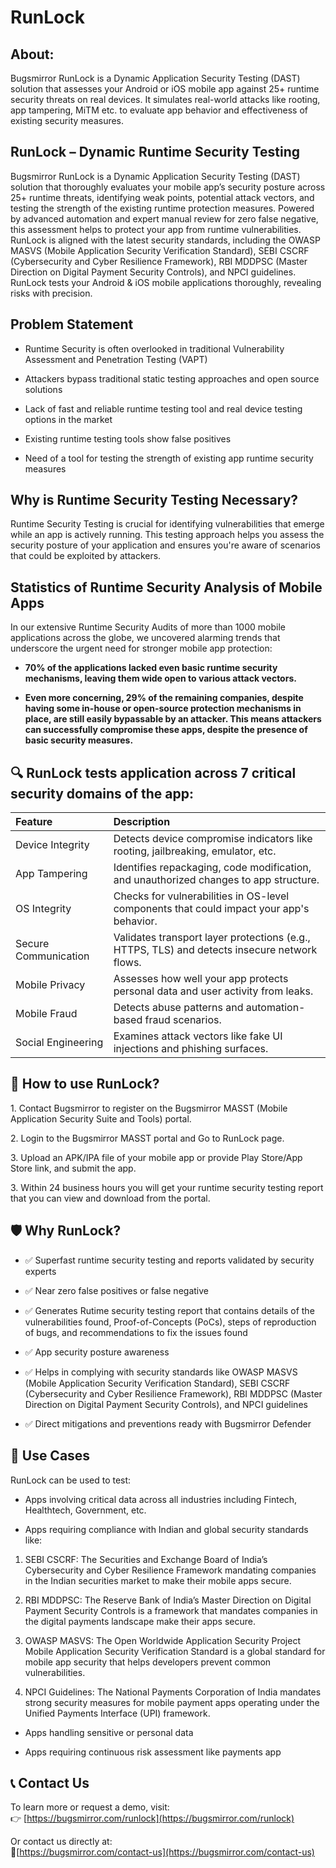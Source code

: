 # **RunLock**

## **About:** 

Bugsmirror RunLock is a Dynamic Application Security Testing (DAST) solution that assesses your Android or iOS mobile app against 25+ runtime security threats on real devices. It simulates real-world attacks like rooting, app tampering, MiTM etc. to evaluate app behavior and effectiveness of existing security measures.

## **RunLock – Dynamic Runtime Security Testing**

Bugsmirror RunLock is a Dynamic Application Security Testing (DAST) solution that thoroughly evaluates your mobile app’s security posture across 25+ runtime threats, identifying weak points, potential attack vectors, and testing the strength of the existing runtime protection measures. Powered by advanced automation and expert manual review for zero false negative, this assessment helps to protect your app from runtime vulnerabilities. RunLock is aligned with the latest security standards, including the OWASP MASVS (Mobile Application Security Verification Standard), SEBI CSCRF (Cybersecurity and Cyber Resilience Framework), RBI MDDPSC (Master Direction on Digital Payment Security Controls), and NPCI guidelines. RunLock tests your Android & iOS mobile applications thoroughly, revealing risks with precision.

## **Problem Statement**

* Runtime Security is often overlooked in traditional Vulnerability Assessment and Penetration Testing (VAPT)

* Attackers bypass traditional static testing approaches and open source solutions

* Lack of fast and reliable runtime testing tool and real device testing options in the market

* Existing runtime testing tools show false positives

* Need of a tool for testing the strength of existing app runtime security measures

## **Why is Runtime Security Testing Necessary?**

Runtime Security Testing is crucial for identifying vulnerabilities that emerge while an app is actively running. This testing approach helps you assess the security posture of your application and ensures you're aware of scenarios that could be exploited by attackers.

## **Statistics of Runtime Security Analysis of Mobile Apps**

In our extensive Runtime Security Audits of more than 1000 mobile applications across the globe, we uncovered alarming trends that underscore the urgent need for stronger mobile app protection:

* **70% of the applications lacked even basic runtime security mechanisms, leaving them wide open to various attack vectors.**

* **Even more concerning, 29% of the remaining companies, despite having some in-house or open-source protection mechanisms in place, are still easily bypassable by an attacker. This means attackers can successfully compromise these apps, despite the presence of basic security measures.**

## **🔍 RunLock tests application across 7 critical security domains of the app:**

| Feature | Description |
| :---- | :---- |
| Device Integrity | Detects device compromise indicators like rooting, jailbreaking, emulator, etc. |
| App Tampering | Identifies repackaging, code modification, and unauthorized changes to app structure. |
| OS Integrity | Checks for vulnerabilities in OS-level components that could impact your app's behavior. |
| Secure Communication | Validates transport layer protections (e.g., HTTPS, TLS) and detects insecure network flows. |
| Mobile Privacy | Assesses how well your app protects personal data and user activity from leaks. |
| Mobile Fraud | Detects abuse patterns and automation-based fraud scenarios. |
| Social Engineering | Examines attack vectors like fake UI injections and phishing surfaces. |

## **🧠 How to use RunLock?**

1\. Contact Bugsmirror to register on the Bugsmirror MASST (Mobile Application Security Suite and Tools) portal.

2\. Login to the Bugsmirror MASST portal and Go to RunLock page.

3\. Upload an APK/IPA file of your mobile app or provide Play Store/App Store link, and submit the app.

3\. Within 24 business hours you will get your runtime security testing report that you can view and download from the portal.

## **🛡️ Why RunLock?**

* ✅ Superfast runtime security testing and reports validated by security experts

* ✅ Near zero false positives or false negative

* ✅ Generates Rutime security testing report that contains details of the vulnerabilities found, Proof-of-Concepts (PoCs), steps of reproduction of bugs, and recommendations to fix the issues found

* ✅ App security posture awareness

* ✅ Helps in complying with security standards like OWASP MASVS (Mobile Application Security Verification Standard), SEBI CSCRF (Cybersecurity and Cyber Resilience Framework), RBI MDDPSC (Master Direction on Digital Payment Security Controls), and NPCI guidelines

* ✅ Direct mitigations and preventions ready with Bugsmirror Defender

## **🧪 Use Cases**

RunLock can be used to test:

* Apps involving critical data across all industries including Fintech, Healthtech, Government, etc.

* Apps requiring compliance with Indian and global security standards like:

1. SEBI CSCRF: The Securities and Exchange Board of India’s Cybersecurity and Cyber Resilience Framework mandating companies in the Indian securities market to make their mobile apps secure.

2. RBI MDDPSC: The Reserve Bank of India’s Master Direction on Digital Payment Security Controls is a framework that mandates companies in the digital payments landscape make their apps secure.

3. OWASP MASVS: The Open Worldwide Application Security Project Mobile Application Security Verification Standard is a global standard for mobile app security that helps developers prevent common vulnerabilities.

4. NPCI Guidelines: The National Payments Corporation of India mandates strong security measures for mobile payment apps operating under the Unified Payments Interface (UPI) framework.

* Apps handling sensitive or personal data

* Apps requiring continuous risk assessment like payments app

## **📞 Contact Us**

To learn more or request a demo, visit:  
👉 [https://bugsmirror.com/runlock](https://bugsmirror.com/runlock)

Or contact us directly at:  
📩[https://bugsmirror.com/contact-us](https://bugsmirror.com/contact-us)
